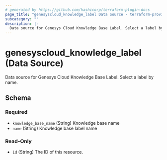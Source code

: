 ```yaml
---
# generated by https://github.com/hashicorp/terraform-plugin-docs
page_title: "genesyscloud_knowledge_label Data Source - terraform-provider-genesyscloud"
subcategory: ""
description: |-
  Data source for Genesys Cloud Knowledge Base Label. Select a label by name.
---
```


# genesyscloud_knowledge_label (Data Source)

Data source for Genesys Cloud Knowledge Base Label. Select a label by name.



<!-- schema generated by tfplugindocs -->
## Schema

### Required

- `knowledge_base_name` (String) Knowledge base name
- `name` (String) Knowledge base label name

### Read-Only

- `id` (String) The ID of this resource.
